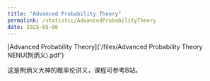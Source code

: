 ```yaml
---
title: "Advanced Probability Theory"
permalink: /statistic/AdvancedProbabilityTheory
date: 2025-05-06
---
```


[Advanced Probability Theory]('/files/Advanced Probability Theory NENU(荆炳义).pdf')

这是荆炳义大神的概率伦讲义，课程可参考B站。